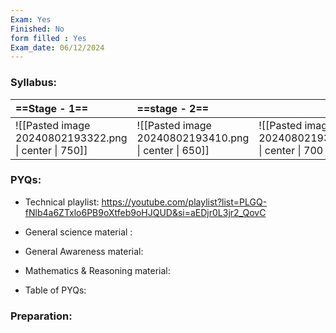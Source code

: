 ```yaml
---
Exam: Yes
Finished: No
form filled : Yes
Exam_date: 06/12/2024
---
```

### Syllabus: 

| **==Stage - 1==**                                     | **==stage - 2==**                                     |                                                        |
| :---------------------------------------------------- | :---------------------------------------------------- | :----------------------------------------------------- |
| ![[Pasted image 20240802193322.png \| center \| 750]] | ![[Pasted image 20240802193410.png \| center \| 650]] | ![[Pasted image 20240802193448.png \| center \| 700 ]] |
### PYQs:
- Technical playlist: https://youtube.com/playlist?list=PLGQ-fNlb4a6ZTxlo6PB9oXtfeb9oHJQUD&si=aEDjr0L3jr2_QovC
- General science material : 
- General Awareness material: 
- Mathematics & Reasoning material: 

- Table of PYQs:



### Preparation:

